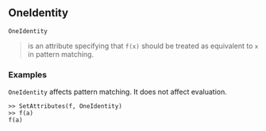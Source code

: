 ## OneIdentity

```
OneIdentity
```

> is an attribute specifying that `f(x)` should be treated as equivalent to `x` in pattern matching.    
 
### Examples

`OneIdentity` affects pattern matching. It does not affect evaluation.
 
```
>> SetAttributes(f, OneIdentity)
>> f(a)    
f(a)    
```
